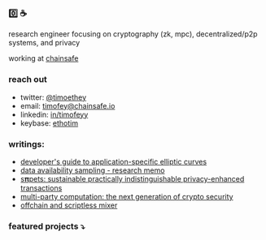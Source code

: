 ### 0️⃣ ☕️

research engineer focusing on cryptography (zk, mpc), decentralized/p2p systems, and privacy

working at [chainsafe](https://github.com/ChainSafe)

### reach out
- twitter: [@timoethey](https://twitter.com/timoethey)
- email: timofey@chainsafe.io
- linkedin: [in/timofeyy](https://www.linkedin.com/in/timofeyy)
- keybase: [ethotim](https://keybase.io/ethotim)

### writings:
- [developer's guide to application-specific elliptic curves](https://solutions.chainsafe.io/blog/application-specific-curves)
- [data availability sampling - research memo](https://hackmd.io/@timofey/SyqzhA4vo)
- [s𝛑pets: sustainable practically indistinguishable privacy-enhanced transactions](https://github.com/timoth-y/spy-pets/blob/main/paper/SpyPETs.pdf)
- [multi-party computation: the next generation of crypto security](https://medium.com/buildwithsygma/multi-party-computation-the-next-generation-of-crypto-security-d83d60d622d0)
- [offchain and scriptless mixer](https://ethresear.ch/t/offchain-and-scriptless-mixer/12851)

### featured projects ⤵
